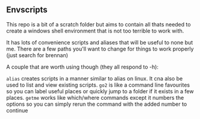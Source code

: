 ## Envscripts

This repo is a bit of a scratch folder but aims to contain all thats needed
to create a windows shell environment that is not too terrible to work with.

It has lots of convenience scripts and aliases that will be useful to none but me.
There are a few paths you'll want to change for things to work properly (just search for brennan)

A couple that are worth using though (they all respond to -h):

`alias` creates scripts in a manner similar to alias on linux. It cna also be used to list and view existing scripts.
`go2` is like a command line favourites so you can label useful places or quickly jump to a folder if it exists in a few places.
`getme` works like which/where commands except it numbers the options so you can simply rerun the command with the added number to continue
